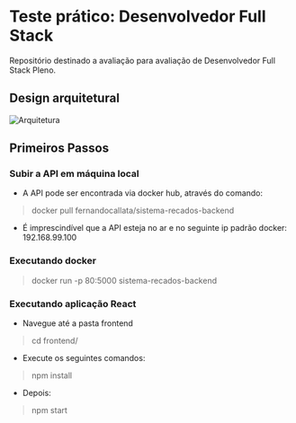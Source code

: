 # Teste prático: Desenvolvedor Full Stack
Repositório destinado a avaliação para avaliação de Desenvolvedor Full Stack Pleno.

## Design arquitetural 
![Arquitetura](https://user-images.githubusercontent.com/12806350/76724449-c256a600-6729-11ea-846d-b20d8f44a2c1.png)
## Primeiros Passos
### Subir a API em máquina local
- A API pode ser encontrada via docker hub, através do comando: 
> docker pull fernandocallata/sistema-recados-backend
- É imprescindível que a API esteja no ar e no seguinte ip padrão docker: 192.168.99.100
### Executando docker
> docker run -p 80:5000 sistema-recados-backend
### Executando aplicação React
- Navegue até a pasta frontend
> cd frontend/
- Execute os seguintes comandos:
> npm install
- Depois:
> npm start

